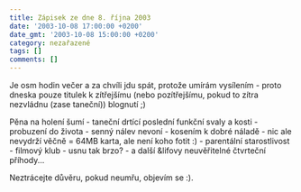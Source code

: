 ```yaml
---
title: Zápisek ze dne 8. října 2003
date: '2003-10-08 17:00:00 +0200'
date_gmt: '2003-10-08 15:00:00 +0200'
category: nezařazené
tags: []
comments: []
---
```

<p>Je osm hodin večer a za chvíli jdu spát, protože umírám vysílením - proto dneska pouze titulek k zítřejšímu  (nebo pozítřejšímu, pokud to zítra nezvládnu (zase taneční)) blognutí ;)</p>
<p>Pěna na holení šumí - taneční drtící poslední funkční svaly a kosti - probuzení do života - senný nálev nevoní  - kosením k dobré náladě - nic ale nevydrží věčně = 64MB karta, ale není koho fotit :) - parentální starostlivost  - filmový klub - usnu tak brzo? - a další &lifovy neuvěřitelné čtvrteční příhody...</p>
<p>Neztrácejte důvěru, pokud neumřu, objevím se :).</p>

